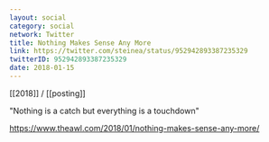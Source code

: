 ```yaml
---
layout: social
category: social
network: Twitter
title: Nothing Makes Sense Any More
link: https://twitter.com/steinea/status/952942893387235329
twitterID: 952942893387235329
date: 2018-01-15
---
```


[[2018]] / [[posting]]

"Nothing is a catch but everything is a touchdown"

<https://www.theawl.com/2018/01/nothing-makes-sense-any-more/>
